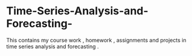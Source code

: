 # Time-Series-Analysis-and-Forecasting-
This contains my course work , homework , assignments and projects in time series analysis and forecasting .
